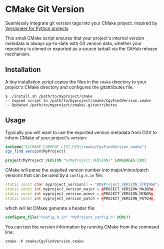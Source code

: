 # CMake Git Version

Seamlessly integrate git version tags into your CMake project. Inspired by
[Versioneer for Python projects][1].

This small CMake script ensures that your project's internal
version metadata is always up-to-date with Git version data, whether your
repository is cloned or exported as a source tarball via the GitHub release
mechanism.

[1]: https://github.com/python-versioneer/python-versioneer

## Installation

A tiny installation script copies the files in the `cmake` directory to your
project's CMake directory and configures the gitattributes file.

```console
$ ./install.sh /path/to/myproject/cmake
-- Copied script to /path/to/myproject/cmake/CgvFindVersion.cmake
-- Updated /path/to/myproject/cmake/.gitattributes
```

## Usage

Typically you will want to use the exported version metadata from CGV to inform
CMake of your project's version:

```cmake
include("${CMAKE_CURRENT_LIST_DIR}/cmake/CgvFindVersion.cmake")
cgv_find_version(MyProject)

project(MyProject VERSION "${MyProject_VERSION}" LANGUAGES CXX)
```

CMake will parse the supplied version number into major/minor/patch versions
that can be used by a `config.h.in` file:
```c++
static const char myproject_version[] = "@MyProject_VERSION_STRING@";
static const int myproject_version_major = @PROJECT_VERSION_MAJOR@;
static const int myproject_version_minor = @PROJECT_VERSION_MINOR@;
static const int myproject_version_patch = @PROJECT_VERSION_PATCH@;
```
which will let CMake generate a header file:
```cmake
configure_file("config.h.in" "MyProject_config.h" @ONLY)
```

You can test the version information by running CMake from the command line:
```console
cmake -P cmake/CgvFindVersion.cmake
```
